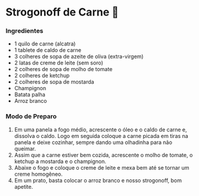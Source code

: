 # Strogonoff de Carne :meat_on_bone:

### Ingredientes

- 1 quilo de carne (alcatra)
- 1 tablete de caldo de carne
- 3 colheres de sopa de azeite de oliva (extra-virgem)
- 2 latas de creme de leite (sem soro)
- 2 colheres de sopa de molho de tomate
- 2 colheres de ketchup
- 2 colheres de sopa de mostarda
- Champignon
- Batata palha 
- Arroz branco

### Modo de Preparo

1. Em uma panela a fogo médio, acrescente o óleo e o caldo de carne e, dissolva o caldo. Logo em seguida coloque a carne picada em tiras na panela e deixe cozinhar, sempre dando uma olhadinha para não queimar.
2. Assim que a carne estiver bem cozida, acrescente o molho de tomate, o ketchup a mostarda e o champignon.
3. Abaixe o fogo e coloque o creme de leite e mexa bem até se tornar um creme homogêneo.
4. Em um prato, basta colocar o arroz branco e nosso strogonoff, bom apetite.